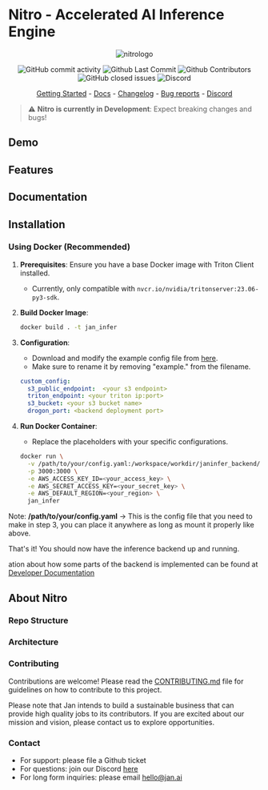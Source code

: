 # Nitro - Accelerated AI Inference Engine

<p align="center">
  <img alt="nitrologo" src="https://user-images.githubusercontent.com/69952136/266939567-4a7d24f0-9338-4ab5-9261-cb3c71effe35.png">
</p>

<p align="center">
  <!-- ALL-CONTRIBUTORS-BADGE:START - Do not remove or modify this section -->
  <img alt="GitHub commit activity" src="https://img.shields.io/github/commit-activity/m/janhq/nitro"/>
  <img alt="Github Last Commit" src="https://img.shields.io/github/last-commit/janhq/nitro"/>
  <img alt="Github Contributors" src="https://img.shields.io/github/contributors/janhq/nitro"/>
  <img alt="GitHub closed issues" src="https://img.shields.io/github/issues-closed/janhq/nitro"/>
  <img alt="Discord" src="https://img.shields.io/discord/1107178041848909847?label=discord"/>
</p>

<p align="center">
  <a href="https://docs.jan.ai/">Getting Started</a> - <a href="https://docs.jan.ai">Docs</a> 
  - <a href="https://docs.jan.ai/changelog/">Changelog</a> - <a href="https://github.com/janhq/nitro/issues">Bug reports</a> - <a href="https://discord.gg/AsJ8krTT3N">Discord</a>
</p>

> ⚠️ **Nitro is currently in Development**: Expect breaking changes and bugs!

## Demo

## Features

## Documentation

## Installation

### Using Docker (Recommended)

1. **Prerequisites**: Ensure you have a base Docker image with Triton Client installed.
    - Currently, only compatible with `nvcr.io/nvidia/tritonserver:23.06-py3-sdk`.

2. **Build Docker Image**: 
    ```zsh
    docker build . -t jan_infer
    ```

3. **Configuration**: 
    - Download and modify the example config file from [here](core/example.config.yaml).
    - Make sure to rename it by removing "example." from the filename.

    ```yaml
    custom_config:
      s3_public_endpoint:  <your s3 endpoint>
      triton_endpoint: <your triton ip:port>
      s3_bucket: <your s3 bucket name>
      drogon_port: <backend deployment port>
    ```

4. **Run Docker Container**: 
    - Replace the placeholders with your specific configurations.
  
    ```zsh
    docker run \
      -v /path/to/your/config.yaml:/workspace/workdir/janinfer_backend/config.yaml \
      -p 3000:3000 \
      -e AWS_ACCESS_KEY_ID=<your_access_key> \
      -e AWS_SECRET_ACCESS_KEY=<your_secret_key> \
      -e AWS_DEFAULT_REGION=<your_region> \
      jan_infer
    ```

Note: **/path/to/your/config.yaml** -> This is the config file that you need to make in step 3, you can place it anywhere as long as mount it properly like above.

That's it! You should now have the inference backend up and running.

ation about how some parts of the backend is implemented can be found at [Developer Documentation](core/docs/development)

## About Nitro

### Repo Structure

### Architecture

### Contributing

Contributions are welcome! Please read the [CONTRIBUTING.md](CONTRIBUTING.md) file for guidelines on how to contribute to this project.

Please note that Jan intends to build a sustainable business that can provide high quality jobs to its contributors. If you are excited about our mission and vision, please contact us to explore opportunities. 

### Contact

- For support: please file a Github ticket
- For questions: join our Discord [here](https://discord.gg/FTk2MvZwJH)
- For long form inquiries: please email hello@jan.ai
